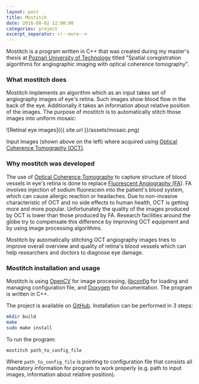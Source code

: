 ```yaml
---
layout: post
title: Mostitch
date: 2016-08-02 12:00:00
categories: project
excerpt_separator: <!--more-->
---
```


Mostitch is a program written in C++ that was created during my master's thesis at [Poznań University of Technology](http://www.put.poznan.pl/en) titled "Spatial coregistration algorithms for angiographic imaging with optical coherence tomography".

<!--more-->

### What mostitch does

Mostitch implements an algorithm which as an input takes set of angiography images of eye's retina. Such images show blood flow in the back of the eye. Additionally it takes an information about relative position of the images. The purpose of mostitch is to automatically stitch those images into uniform mosaic:

![Retinal eye images]({{ site.url }}/assets/mosaic.png)

Input images (shown above on the left) where acquired using [Optical Coherence Tomography (OCT)](https://en.wikipedia.org/wiki/Optical_coherence_tomography).

### Why mostitch was developed

The use of [Optical Coherence Tomography](https://en.wikipedia.org/wiki/Optical_coherence_tomography) to capture structure of blood vessels in eye's retina is done to replace [Fluorescent Angiography (FA)](https://en.wikipedia.org/wiki/Fluorescein_angiography). FA involves injection of sodium fluorescein into the patient's blood system, which can cause allergic reaction or headaches. Due to non-invasive characteristic of OCT and no side effects to human health, OCT is getting more and more popular. Unfortunately the quality of the images produced by OCT is lower than those produced by FA. Research facilities around the globe try to compensate this difference by improving OCT equipment and by using image processing algorithms. 

Mostitch by automatically stitching OCT angiography images tries to improve overall overview and quality of retina's blood vessels which can help researchers and doctors to diagnose eye damage.

### Mostitch installation and usage

Mostitch is using [OpenCV](https://github.com/opencv/opencv) for image processing, [libconfig](https://github.com/hyperrealm/libconfig) for loading and managing configuration file, and [Doxygen](http://www.stack.nl/~dimitri/doxygen/) for documentation. The program is written in C++.

The project is available on [GitHub](https://github.com/aleksandergrzyb/mostitch). Installation can be performed in 3 steps:

```bash
mkdir build
make
sudo make install
```

To run the program:

```
mostitch path_to_config_file
```

Where `path_to_config_file` is pointing to configuration file that consists all mandatory information for program to work properly (e.g. path to input images, information about relative position).